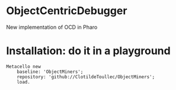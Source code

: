 # ObjectCentricDebugger
New implementation of OCD in Pharo

# Installation: do it in a playground
```Smalltalk
Metacello new
    baseline: 'ObjectMiners';
    repository: 'github://ClotildeToullec/ObjectMiners';
    load.
   
